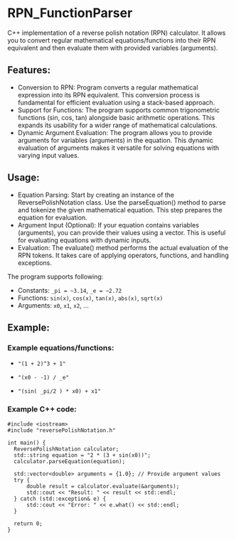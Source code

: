 # RPN_FunctionParser
C++ implementation of a reverse polish notation (RPN) calculator. It allows you to convert regular mathematical equations/functions into their RPN equivalent and then evaluate them with provided variables (arguments).

## Features:
- Conversion to RPN: Program converts a regular mathematical expression into its RPN equivalent. This conversion process is fundamental for efficient evaluation using a stack-based approach.
- Support for Functions: The program supports common trigonometric functions (sin, cos, tan) alongside basic arithmetic operations. This expands its usability for a wider range of mathematical calculations.
- Dynamic Argument Evaluation: The program allows you to provide arguments for variables (arguments) in the equation. This dynamic evaluation of arguments makes it versatile for solving equations with varying input values.

## Usage:
- Equation Parsing: Start by creating an instance of the ReversePolishNotation class. Use the parseEquation() method to parse and tokenize the given mathematical equation. This step prepares the equation for evaluation.
- Argument Input (Optional): If your equation contains variables (arguments), you can provide their values using a vector<double>. This is useful for evaluating equations with dynamic inputs.
- Evaluation: The evaluate() method performs the actual evaluation of the RPN tokens. It takes care of applying operators, functions, and handling exceptions.

The program supports following:
- Constants: `_pi = ~3.14`, `_e = ~2.72`
- Functions: `sin(x)`, `cos(x)`, `tan(x)`, `abs(x)`, `sqrt(x)`
- Arguments: `x0`, `x1`, `x2`, ...

## Example:
### Example equations/functions:
-     "(1 + 2)^3 + 1"
-     "(x0 - -1) / _e"
-     "(sin( _pi/2 ) * x0) + x1"

### Example C++ code:
    #include <iostream>
    #include "reversePolishNotation.h"
    
    int main() {
      ReversePolishNotation calculator;
      std::string equation = "2 * (3 + sin(x0))";
      calculator.parseEquation(equation);
    
      std::vector<double> arguments = {1.0}; // Provide argument values
      try {
          double result = calculator.evaluate(&arguments);
          std::cout << "Result: " << result << std::endl;
      } catch (std::exception& e) {
          std::cout << "Error: " << e.what() << std::endl;
      }

      return 0;
    }

